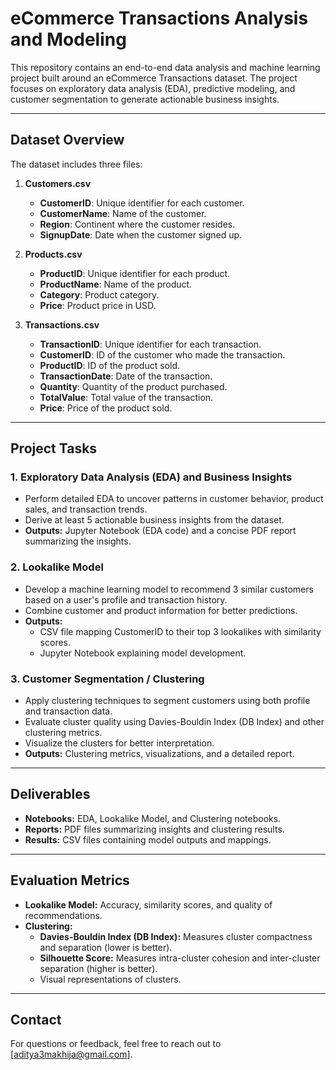 # eCommerce Transactions Analysis and Modeling

This repository contains an end-to-end data analysis and machine learning project built around an eCommerce Transactions dataset. The project focuses on exploratory data analysis (EDA), predictive modeling, and customer segmentation to generate actionable business insights.

---

## Dataset Overview
The dataset includes three files:

1. **Customers.csv**
   - **CustomerID**: Unique identifier for each customer.  
   - **CustomerName**: Name of the customer.  
   - **Region**: Continent where the customer resides.  
   - **SignupDate**: Date when the customer signed up.  

2. **Products.csv**
   - **ProductID**: Unique identifier for each product.  
   - **ProductName**: Name of the product.  
   - **Category**: Product category.  
   - **Price**: Product price in USD.  

3. **Transactions.csv**
   - **TransactionID**: Unique identifier for each transaction.  
   - **CustomerID**: ID of the customer who made the transaction.  
   - **ProductID**: ID of the product sold.  
   - **TransactionDate**: Date of the transaction.  
   - **Quantity**: Quantity of the product purchased.  
   - **TotalValue**: Total value of the transaction.  
   - **Price**: Price of the product sold.  

---

## Project Tasks

### 1. Exploratory Data Analysis (EDA) and Business Insights
- Perform detailed EDA to uncover patterns in customer behavior, product sales, and transaction trends.  
- Derive at least 5 actionable business insights from the dataset.
- **Outputs:** Jupyter Notebook (EDA code) and a concise PDF report summarizing the insights.

### 2. Lookalike Model
- Develop a machine learning model to recommend 3 similar customers based on a user's profile and transaction history.  
- Combine customer and product information for better predictions.
- **Outputs:**
  - CSV file mapping CustomerID to their top 3 lookalikes with similarity scores.
  - Jupyter Notebook explaining model development.

### 3. Customer Segmentation / Clustering
- Apply clustering techniques to segment customers using both profile and transaction data.  
- Evaluate cluster quality using Davies-Bouldin Index (DB Index) and other clustering metrics.
- Visualize the clusters for better interpretation.
- **Outputs:** Clustering metrics, visualizations, and a detailed report.

---

## Deliverables
- **Notebooks:** EDA, Lookalike Model, and Clustering notebooks.
- **Reports:** PDF files summarizing insights and clustering results.
- **Results:** CSV files containing model outputs and mappings.

---

## Evaluation Metrics

- **Lookalike Model:** Accuracy, similarity scores, and quality of recommendations.
- **Clustering:**
  - **Davies-Bouldin Index (DB Index):** Measures cluster compactness and separation (lower is better).
  - **Silhouette Score:** Measures intra-cluster cohesion and inter-cluster separation (higher is better).
  - Visual representations of clusters.

---

## Contact
For questions or feedback, feel free to reach out to [aditya3makhija@gmail.com].
